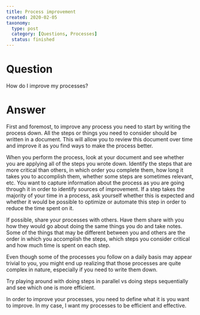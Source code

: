 ```yaml
---
title: Process improvement
created: 2020-02-05
taxonomy:
  type: post
  category: [Questions, Processes]
  status: finished
---
```


# Question
How do I improve my processes?

# Answer
First and foremost, to improve any process you need to start by writing the process down. All the steps or things you need to consider should be written in a document. This will allow you to review this document over time and improve it as you find ways to make the process better.

When you perform the process, look at your document and see whether you are applying all of the steps you wrote down. Identify the steps that are more critical than others, in which order you complete them, how long it takes you to accomplish them, whether some steps are sometimes relevant, etc. You want to capture information about the process as you are going through it in order to identify sources of improvement. If a step takes the majority of your time in a process, ask yourself whether this is expected and whether it would be possible to optimize or automate this step in order to reduce the time spent on it.

If possible, share your processes with others. Have them share with you how they would go about doing the same things you do and take notes. Some of the things that may be different between you and others are the order in which you accomplish the steps, which steps you consider critical and how much time is spent on each step.

Even though some of the processes you follow on a daily basis may appear trivial to you, you might end up realizing that those processes are quite complex in nature, especially if you need to write them down.

Try playing around with doing steps in parallel vs doing steps sequentially and see which one is more efficient.

In order to improve your processes, you need to define what it is you want to improve. In my case, I want my processes to be efficient and effective.
